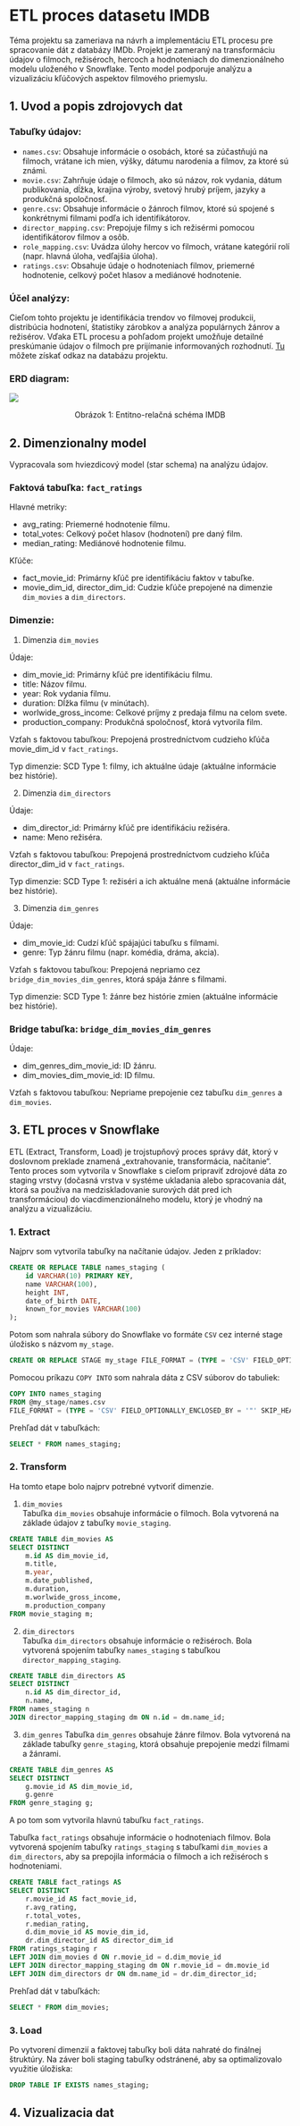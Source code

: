 # ETL proces datasetu IMDB

Téma projektu sa zameriava na návrh a implementáciu ETL procesu pre spracovanie dát z databázy IMDb. Projekt je zameraný na transformáciu údajov o filmoch, režiséroch, hercoch a hodnoteniach do dimenzionálneho modelu uloženého v Snowflake. Tento model podporuje analýzu a vizualizáciu kľúčových aspektov filmového priemyslu.

## 1. Uvod a popis zdrojovych dat

### Tabuľky údajov:
- `names.csv`: Obsahuje informácie o osobách, ktoré sa zúčastňujú na filmoch, vrátane ich mien, výšky, dátumu narodenia a filmov, za ktoré sú známi.
- `movie.csv`: Zahrňuje údaje o filmoch, ako sú názov, rok vydania, dátum publikovania, dĺžka, krajina výroby, svetový hrubý príjem, jazyky a produkčná spoločnosť.
- `genre.csv`: Obsahuje informácie o žánroch filmov, ktoré sú spojené s konkrétnymi filmami podľa ich identifikátorov.
- `director_mapping.csv`: Prepojuje filmy s ich režisérmi pomocou identifikátorov filmov a osôb.
- `role_mapping.csv`: Uvádza úlohy hercov vo filmoch, vrátane kategórií rolí (napr. hlavná úloha, vedľajšia úloha).
- `ratings.csv`: Obsahuje údaje o hodnoteniach filmov, priemerné hodnotenie, celkový počet hlasov a mediánové hodnotenie.
  
### Účel analýzy:
Cieľom tohto projektu je identifikácia trendov vo filmovej produkcii, distribúcia hodnotení, štatistiky zárobkov a analýza populárnych žánrov a režisérov. Vďaka ETL procesu a pohľadom projekt umožňuje detailné preskúmanie údajov o filmoch pre prijímanie informovaných rozhodnutí. [Tu](https://github.com/AntaraChat/SQL---IMDb-Movie-Analysis/blob/main/EXECUTIVE%20SUMMARY.pdf) môžete získať odkaz na databázu projektu.

### ERD diagram:

<p>
  <img src="https://github.com/Anna-Cherkashchenko/ETL-proces-datasetu-IMDB/blob/main/IMDB_ERD.png">
</p>
<p align="center">
  Obrázok 1: Entitno-relačná schéma IMDB
</p>

## 2. Dimenzionalny model
Vypracovala som hviezdicový model (star schema) na analýzu údajov.
### Faktová tabuľka: `fact_ratings`
Hlavné metriky:
- avg_rating: Priemerné hodnotenie filmu.
- total_votes: Celkový počet hlasov (hodnotení) pre daný film.
- median_rating: Mediánové hodnotenie filmu.

Kľúče:
- fact_movie_id: Primárny kľúč pre identifikáciu faktov v tabuľke.
- movie_dim_id, director_dim_id: Cudzie kľúče prepojené na dimenzie `dim_movies` a `dim_directors`.

### Dimenzie:
1. Dimenzia `dim_movies`
   
Údaje:
- dim_movie_id: Primárny kľúč pre identifikáciu filmu.
- title: Názov filmu.
- year: Rok vydania filmu.
- duration: Dĺžka filmu (v minútach).
- worlwide_gross_income: Celkové príjmy z predaja filmu na celom svete.
- production_company: Produkčná spoločnosť, ktorá vytvorila film.
  
Vzťah s faktovou tabuľkou:
Prepojená prostredníctvom cudzieho kľúča movie_dim_id v `fact_ratings`.

Typ dimenzie: SCD Type 1: filmy, ich aktuálne údaje (aktuálne informácie bez histórie).

2. Dimenzia `dim_directors`
   
Údaje:
- dim_director_id: Primárny kľúč pre identifikáciu režiséra.
- name: Meno režiséra.
  
Vzťah s faktovou tabuľkou:
Prepojená prostredníctvom cudzieho kľúča director_dim_id v `fact_ratings`.

Typ dimenzie: SCD Type 1: režiséri a ich aktuálne mená (aktuálne informácie bez histórie).

3. Dimenzia `dim_genres`

Údaje:
- dim_movie_id: Cudzí kľúč spájajúci tabuľku s filmami.
- genre: Typ žánru filmu (napr. komédia, dráma, akcia).
  
Vzťah s faktovou tabuľkou:
Prepojená nepriamo cez `bridge_dim_movies_dim_genres`, ktorá spája žánre s filmami.

Typ dimenzie: SCD Type 1: žánre bez histórie zmien (aktuálne informácie bez histórie).

### Bridge tabuľka: `bridge_dim_movies_dim_genres`
Údaje:
- dim_genres_dim_movie_id: ID žánru.
- dim_movies_dim_movie_id: ID filmu.
  
Vzťah s faktovou tabuľkou:
Nepriame prepojenie cez tabuľku `dim_genres` a `dim_movies`.

## 3. ETL proces v Snowflake
ETL (Extract, Transform, Load) je trojstupňový proces správy dát, ktorý v doslovnom preklade znamená „extrahovanie, transformácia, načítanie“. Tento proces som vytvorila v Snowflake s cieľom pripraviť zdrojové dáta zo staging vrstvy (dočasná vrstva v systéme ukladania alebo spracovania dát, ktorá sa používa na medziskladovanie surových dát pred ich transformáciou) do viacdimenzionálneho modelu, ktorý je vhodný na analýzu a vizualizáciu.
### 1. Extract
Najprv som vytvorila tabuľky na načítanie údajov. Jeden z príkladov:

```sql
CREATE OR REPLACE TABLE names_staging (
    id VARCHAR(10) PRIMARY KEY,
    name VARCHAR(100),
    height INT,
    date_of_birth DATE,
    known_for_movies VARCHAR(100)
);
```

Potom som nahrala súbory do Snowflake vo formáte `CSV` cez interné stage úložisko s názvom `my_stage`.

```sql
CREATE OR REPLACE STAGE my_stage FILE_FORMAT = (TYPE = 'CSV' FIELD_OPTIONALLY_ENCLOSED_BY = '"');
```

Pomocou príkazu `COPY INTO` som nahrala dáta z CSV súborov do tabuliek: 

```sql
COPY INTO names_staging
FROM @my_stage/names.csv
FILE_FORMAT = (TYPE = 'CSV' FIELD_OPTIONALLY_ENCLOSED_BY = '"' SKIP_HEADER = 1 NULL_IF = ('NULL'));
```

Prehľad dát v tabuľkách:

```sql
SELECT * FROM names_staging;
```
### 2. Transform
На tomto etape bolo najprv potrebné vytvoriť dimenzie.  

1. `dim_movies`  
Tabuľka `dim_movies` obsahuje informácie o filmoch. Bola vytvorená na základe údajov z tabuľky `movie_staging`.

```sql
CREATE TABLE dim_movies AS
SELECT DISTINCT
    m.id AS dim_movie_id,
    m.title,
    m.year,
    m.date_published,
    m.duration,
    m.worlwide_gross_income,
    m.production_company
FROM movie_staging m;
```

2. `dim_directors`  
Tabuľka `dim_directors` obsahuje informácie o režiséroch. Bola vytvorená spojením tabuľky `names_staging` s tabuľkou `director_mapping_staging`.  

```sql
CREATE TABLE dim_directors AS
SELECT DISTINCT
    n.id AS dim_director_id,
    n.name,
FROM names_staging n
JOIN director_mapping_staging dm ON n.id = dm.name_id;
```

3. `dim_genres`
Tabuľka `dim_genres` obsahuje žánre filmov. Bola vytvorená na základe tabuľky `genre_staging`, ktorá obsahuje prepojenie medzi filmami a žánrami.

```sql
CREATE TABLE dim_genres AS
SELECT DISTINCT
    g.movie_id AS dim_movie_id,
    g.genre
FROM genre_staging g;
```

A po tom som vytvorila hlavnú tabuľku `fact_ratings`.  

Tabuľka `fact_ratings` obsahuje informácie o hodnoteniach filmov. Bola vytvorená spojením tabuľky `ratings_staging` s tabuľkami `dim_movies` a `dim_directors`, aby sa prepojila informácia o filmoch a ich režiséroch s hodnoteniami.

```sql
CREATE TABLE fact_ratings AS
SELECT DISTINCT
    r.movie_id AS fact_movie_id,
    r.avg_rating,
    r.total_votes,
    r.median_rating,
    d.dim_movie_id AS movie_dim_id,
    dr.dim_director_id AS director_dim_id
FROM ratings_staging r
LEFT JOIN dim_movies d ON r.movie_id = d.dim_movie_id
LEFT JOIN director_mapping_staging dm ON r.movie_id = dm.movie_id
LEFT JOIN dim_directors dr ON dm.name_id = dr.dim_director_id;
```

Prehľad dát v tabuľkách:

```sql
SELECT * FROM dim_movies;
```

### 3. Load
Po vytvorení dimenzií a faktovej tabuľky boli dáta nahraté do finálnej štruktúry. Na záver boli staging tabuľky odstránené, aby sa optimalizovalo využitie úložiska:
```sql
DROP TABLE IF EXISTS names_staging;
```

## 4. Vizualizacia dat

